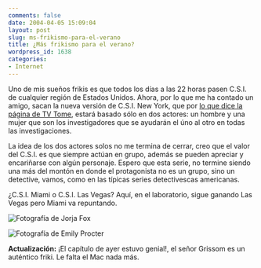 ```yaml
---
comments: false
date: 2004-04-05 15:09:04
layout: post
slug: ms-frikismo-para-el-verano
title: ¿Más frikismo para el verano?
wordpress_id: 1638
categories:
- Internet
---
```


Uno de mis sueños frikis es que todos los días a las 22 horas pasen C.S.I. de cualquier región de Estados Unidos. Ahora, por lo que me ha contado un amigo, sacan la nueva versión de C.S.I. New York, que por [lo que dice la página de TV Tome](http://www.tvtome.com/tvtome/servlet/ShowMainServlet/showid-24125/), estará basado sólo en dos actores: un hombre y una mujer que son los investigadores que se ayudarán el úno al otro en todas las investigaciones.





La idea de los dos actores solos no me termina de cerrar, creo que el valor del C.S.I. es que siempre actúan en grupo, además se pueden apreciar y encariñarse con algún personaje. Espero que esta serie, no termine siendo una más del montón en donde el protagonista no es un grupo, sino un detective, vamos, como en las típicas series detectivescas americanas.





¿C.S.I. Miami o C.S.I. Las Vegas? Aquí, en el laboratorio, sigue ganando Las Vegas pero Miami va repuntando.





![Fotografía de Jorja Fox](http://www.minid.net/images/jorja_fox.png)





![Fotografía de Emily Procter](http://www.minid.net/images/Emily.png)





**Actualización:** ¡El capítulo de ayer estuvo genial!, el señor Grissom es un auténtico friki. Le falta el Mac nada más.




 
